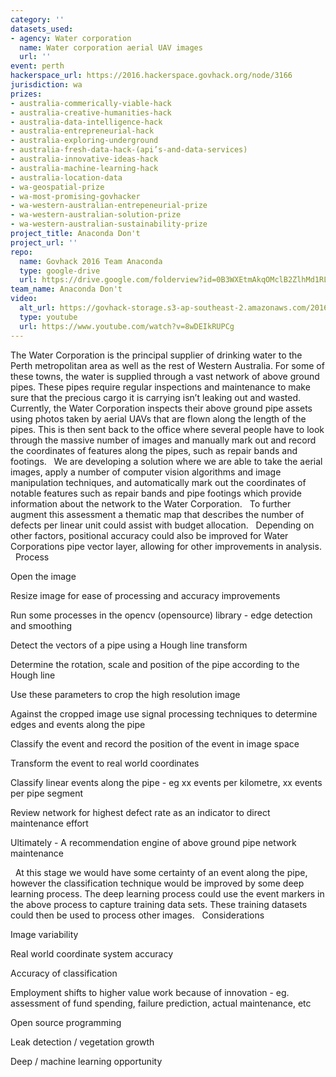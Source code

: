 ```yaml
---
category: ''
datasets_used:
- agency: Water corporation
  name: Water corporation aerial UAV images
  url: ''
event: perth
hackerspace_url: https://2016.hackerspace.govhack.org/node/3166
jurisdiction: wa
prizes:
- australia-commerically-viable-hack
- australia-creative-humanities-hack
- australia-data-intelligence-hack
- australia-entrepreneurial-hack
- australia-exploring-underground
- australia-fresh-data-hack-(api’s-and-data-services)
- australia-innovative-ideas-hack
- australia-machine-learning-hack
- australia-location-data
- wa-geospatial-prize
- wa-most-promising-govhacker
- wa-western-australian-entrepeneurial-prize
- wa-western-australian-solution-prize
- wa-western-australian-sustainability-prize
project_title: Anaconda Don't
project_url: ''
repo:
  name: Govhack 2016 Team Anaconda
  type: google-drive
  url: https://drive.google.com/folderview?id=0B3WXEtmAkqOMclB2ZlhMd1RLSDQ&usp=sharing
team_name: Anaconda Don't
video:
  alt_url: https://govhack-storage.s3-ap-southeast-2.amazonaws.com/2016/Anaconda%20dont%20video.mp4
  type: youtube
  url: https://www.youtube.com/watch?v=8wDEIkRUPCg
---
```


​​​​​​​The Water Corporation is the principal supplier of drinking water to the Perth metropolitan area as well as the rest of Western Australia. For some of these towns, the water is supplied through a vast network of above ground pipes. These pipes require regular inspections and maintenance to make sure that the precious cargo it is carrying isn’t leaking out and wasted.
 
Currently, the Water Corporation inspects their above ground pipe assets using photos taken by aerial UAVs that are flown along the length of the pipes. This is then sent back to the office where several people have to look through the massive number of images and manually mark out and record the coordinates of features along the pipes, such as repair bands and footings.
 
We are developing a solution where we are able to take the aerial images, apply a number of computer vision algorithms and image manipulation techniques, and automatically mark out the coordinates of notable features such as repair bands and pipe footings which provide information about the network to the Water Corporation. 
 
To further augment this assessment a thematic map that describes the number of defects per linear unit could assist with budget allocation.
 
Depending on other factors, positional accuracy could also be improved for Water Corporations pipe vector layer, allowing for other improvements in analysis.
 
Process
 

Open the image


Resize image for ease of processing and accuracy improvements


Run some processes in the opencv (opensource) library - edge detection and smoothing


Detect the vectors of a pipe using a Hough line transform


Determine the rotation, scale and position of the pipe according to the Hough line


Use these parameters to crop the high resolution image


Against the cropped image use signal processing techniques to determine edges and events along the pipe


Classify the event and record the position of the event in image space


Transform the event to real world coordinates


Classify linear events along the pipe - eg xx events per kilometre, xx events per pipe segment


Review network for highest defect rate as an indicator to direct maintenance effort


Ultimately - A recommendation engine of above ground pipe network maintenance

 
At this stage we would have some certainty of an event along the pipe, however the classification technique would be improved by some deep learning process. The deep learning process could use the event markers in the above process to capture training data sets. These training datasets could then be used to process other images.
 
Considerations

Image variability


Real world coordinate system accuracy


Accuracy of classification 


Employment shifts to higher value work because of innovation - eg. assessment of fund spending, failure prediction, actual maintenance, etc


Open source programming


Leak detection / vegetation growth


Deep / machine learning opportunity